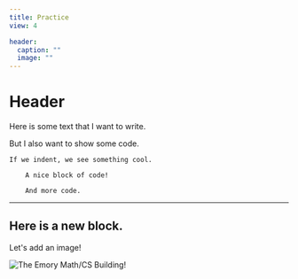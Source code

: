 ```yaml
---
title: Practice
view: 4

header:
  caption: ""
  image: ""
---
```


# Header
Here is some text that I want to write.


But I also want to show some code.

	If we indent, we see something cool.

		A nice block of code!

		And more code.

---
## Here is a new block.

Let's add an image!

![The Emory Math/CS Building!](../../assets/my_images/emorymathcs.jpeg)

